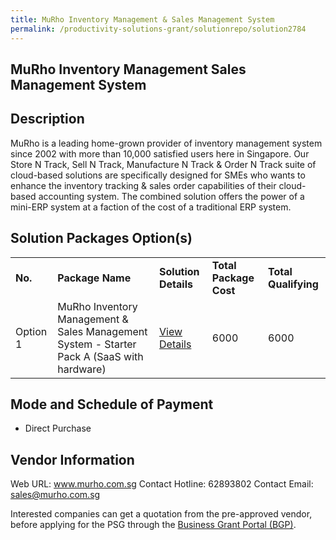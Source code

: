```yaml
---
title: MuRho Inventory Management & Sales Management System
permalink: /productivity-solutions-grant/solutionrepo/solution2784
---
```


## MuRho Inventory Management Sales Management System

## Description

MuRho is a leading home-grown provider of inventory management system since 2002 with more than 10,000 satisfied users here in Singapore. Our Store N Track, Sell N Track, Manufacture N Track & Order N Track suite of cloud-based solutions are specifically designed for SMEs who wants to enhance the inventory tracking & sales order capabilities of their cloud-based accounting system. The combined solution offers the power of a mini-ERP system at a faction of the cost of a traditional ERP system.

## Solution Packages Option(s)

<table>
<tr>
<td><b>No.</b></td>
<td><b>Package Name</b></td>
<td><b>Solution Details</b></td>
<td><b>Total Package Cost</b></td>
<td><b>Total Qualifying</b></td>
</tr>
<tr>
<td>Option 1</td>
<td>MuRho Inventory Management & Sales Management System - Starter Pack A  (SaaS with hardware)</td>
<td><a href='https://www.gobusiness.gov.sg/images/psg/Murho_Invt_and_sales_20210525_Desensitised_Annex_3_Part_1.pdf'>View Details</a></td>
<td>6000</td>
<td>6000</td>
</tr>
</table>

## Mode and Schedule of Payment

 - Direct Purchase

## Vendor Information

 Web URL: www.murho.com.sg 
Contact Hotline: 62893802 
Contact Email: sales@murho.com.sg 


Interested companies can get a quotation from the pre-approved vendor, before applying for the PSG through the <a href='https://www.businessgrants.gov.sg/'>Business Grant Portal (BGP)</a>.

<script src="/jquery/resize-tables.js"></script>
